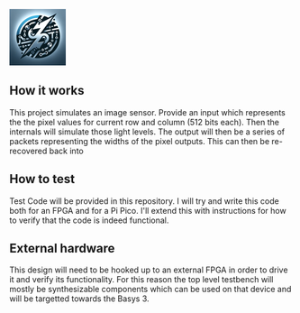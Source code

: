 <!---

This file is used to generate your project datasheet. Please fill in the information below and delete any unused
sections.

You can also include images in this folder and reference them in the markdown. Each image must be less than
512 kb in size, and the combined size of all images must be less than 1 MB.
-->
![alt text](Logo.png)

## How it works

This project simulates an image sensor. Provide an input which represents the the pixel values for current row and column (512 bits each). Then the internals will simulate those light levels. The output will then be a series of packets representing the widths of the pixel outputs. This can then be re-recovered back into 

## How to test

Test Code will be provided in this repository. I will try and write this code both for an FPGA and for a Pi Pico. I'll extend this with instructions for how to verify that the code is indeed functional. 

## External hardware

This design will need to be hooked up to an external FPGA in order to drive it and verify its functionality. For this reason the top level testbench will mostly be synthesizable components which can be used on that device and will be targetted towards the Basys 3. 
